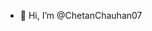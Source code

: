 - 👋 Hi, I’m @ChetanChauhan07



<!---
ChetanChauhan07/ChetanChauhan07 is a ✨ special ✨ repository because its `README.md` (this file) appears on your GitHub profile.
You can click the Preview link to take a look at your changes.
--->

